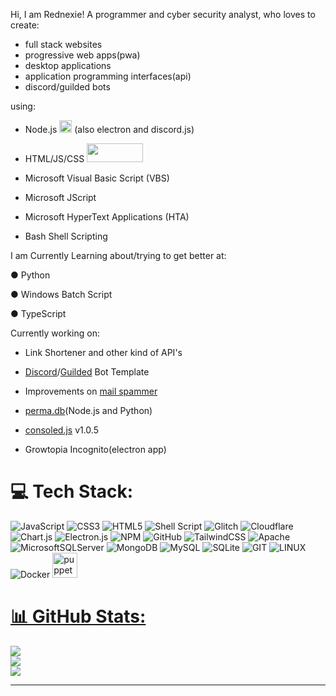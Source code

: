 Hi, I am Rednexie! A programmer and cyber security analyst, who loves to create:

- full stack websites
- progressive web apps(pwa)
- desktop applications
- application programming interfaces(api)
- discord/guilded bots

using:


- Node.js <img src='https://encrypted-tbn0.gstatic.com/images?q=tbn:ANd9GcR_5WV7VpA7O5nDNXRiO9WhuwwGvVHwTc5Nww&usqp=CAU' width="20" height="20"></img> (also electron and discord.js)

- HTML/JS/CSS  <img src='https://cdn.vectorstock.com/i/preview-1x/25/67/set-three-icons-html-css-javascript-vector-26022567.jpg' width="90" height="30"></img>

- Microsoft Visual Basic Script (VBS)

- Microsoft JScript

- Microsoft HyperText Applications (HTA)

- Bash Shell Scripting



I am Currently Learning about/trying to get better at:



● Python

● Windows Batch Script

● TypeScript



 Currently working on:



- Link Shortener and other kind of API's

- [Discord](https://github.com/Rednexie/discord-template)/[Guilded](https://github.com/Rednexie/guilded-template) Bot Template

- Improvements on [mail spammer](https://github.com/Rednexie/mail-interface) 

- [perma.db](https://npmjs.com/perma.db)(Node.js and Python)

- [consoled.js](https://npmjs.com/consoled.js) v1.0.5

- Growtopia Incognito(electron app)



# 💻 Tech Stack:
![JavaScript](https://img.shields.io/badge/javascript-%23323330.svg?style=for-the-badge&logo=javascript&logoColor=%23F7DF1E) ![CSS3](https://img.shields.io/badge/css3-%231572B6.svg?style=for-the-badge&logo=css3&logoColor=white) ![HTML5](https://img.shields.io/badge/html5-%23E34F26.svg?style=for-the-badge&logo=html5&logoColor=white) ![Shell Script](https://img.shields.io/badge/shell_script-%23121011.svg?style=for-the-badge&logo=gnu-bash&logoColor=white) ![Glitch](https://img.shields.io/badge/glitch-%233333FF.svg?style=for-the-badge&logo=glitch&logoColor=white) ![Cloudflare](https://img.shields.io/badge/Cloudflare-F38020?style=for-the-badge&logo=Cloudflare&logoColor=white) ![Chart.js](https://img.shields.io/badge/chart.js-F5788D.svg?style=for-the-badge&logo=chart.js&logoColor=white) ![Electron.js](https://img.shields.io/badge/Electron-191970?style=for-the-badge&logo=Electron&logoColor=white) ![NPM](https://img.shields.io/badge/NPM-%23000000.svg?style=for-the-badge&logo=npm&logoColor=white) ![GitHub](https://img.shields.io/badge/GitHub-%23121011.svg?style=for-the-badge&logo=github&logoColor=white) ![TailwindCSS](https://img.shields.io/badge/tailwindcss-%2338B2AC.svg?style=for-the-badge&logo=tailwind-css&logoColor=white) ![Apache](https://img.shields.io/badge/apache-%23D42029.svg?style=for-the-badge&logo=apache&logoColor=white) ![MicrosoftSQLServer](https://img.shields.io/badge/Microsoft%20SQL%20Sever-CC2927?style=for-the-badge&logo=microsoft%20sql%20server&logoColor=white) ![MongoDB](https://img.shields.io/badge/MongoDB-%234ea94b.svg?style=for-the-badge&logo=mongodb&logoColor=white) ![MySQL](https://img.shields.io/badge/mysql-%2300f.svg?style=for-the-badge&logo=mysql&logoColor=white) ![SQLite](https://img.shields.io/badge/sqlite-%2307405e.svg?style=for-the-badge&logo=sqlite&logoColor=white) ![GIT](https://img.shields.io/badge/Git-fc6d26?style=for-the-badge&logo=git&logoColor=white) ![LINUX](https://img.shields.io/badge/Linux-FCC624?style=for-the-badge&logo=linux&logoColor=black) ![Docker](https://img.shields.io/badge/docker-%230db7ed.svg?style=for-the-badge&logo=docker&logoColor=white) <a href="https://github.com/puppeteer/puppeteer" target="_blank" rel="noreferrer"> <img src="https://www.vectorlogo.zone/logos/pptrdev/pptrdev-official.svg" alt="puppeteer" width="40" height="40"/> </a> <a href="https://www.sqlite.org/" target="_blank" rel="noreferrer">
# 📊 GitHub Stats:
![](https://github-readme-stats.vercel.app/api?username=Rednexie&theme=dark&hide_border=false&include_all_commits=false&count_private=false)<br/>
![](https://github-readme-streak-stats.herokuapp.com/?user=Rednexie&theme=dark&hide_border=false)<br/>
![](https://github-readme-stats.vercel.app/api/top-langs/?username=Rednexie&theme=dark&hide_border=false&include_all_commits=false&count_private=false&layout=compact)

---
<!-- Proudly created with GPRM ( https://gprm.itsvg.in ) -->
